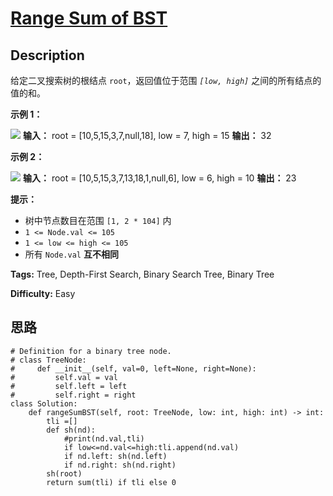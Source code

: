 # [Range Sum of BST][title]

## Description

给定二叉搜索树的根结点 `root`，返回值位于范围 _`[low, high]`_ 之间的所有结点的值的和。

**示例 1：**

![](https://assets.leetcode.com/uploads/2020/11/05/bst1.jpg)
            **输入：** root = [10,5,15,3,7,null,18], low = 7, high = 15    **输出：** 32    

**示例 2：**

![](https://assets.leetcode.com/uploads/2020/11/05/bst2.jpg)
            **输入：** root = [10,5,15,3,7,13,18,1,null,6], low = 6, high = 10    **输出：** 23    

**提示：**

  * 树中节点数目在范围 `[1, 2 * 104]` 内
  * `1 <= Node.val <= 105`
  * `1 <= low <= high <= 105`
  * 所有 `Node.val` **互不相同**


**Tags:** Tree, Depth-First Search, Binary Search Tree, Binary Tree

**Difficulty:** Easy

## 思路

``` python3
# Definition for a binary tree node.
# class TreeNode:
#     def __init__(self, val=0, left=None, right=None):
#         self.val = val
#         self.left = left
#         self.right = right
class Solution:
    def rangeSumBST(self, root: TreeNode, low: int, high: int) -> int:
        tli =[]
        def sh(nd):
            #print(nd.val,tli)
            if low<=nd.val<=high:tli.append(nd.val)
            if nd.left: sh(nd.left)
            if nd.right: sh(nd.right)
        sh(root)
        return sum(tli) if tli else 0       
```

[title]: https://leetcode-cn.com/problems/range-sum-of-bst
